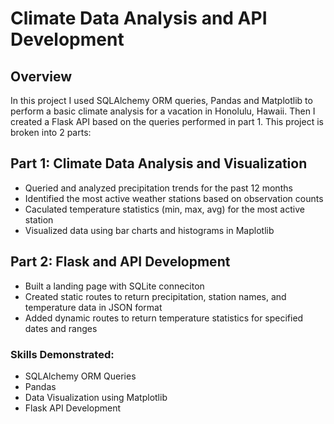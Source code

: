# Climate Data Analysis and API Development

## Overview
 In this project I used SQLAlchemy ORM queries, Pandas and Matplotlib to perform a basic climate analysis for a vacation in Honolulu, Hawaii. Then I created a Flask API based on the queries performed in part 1. This project is broken into 2 parts:

## Part 1: Climate Data Analysis and Visualization
* Queried and analyzed precipitation trends for the past 12 months
* Identified the most active weather stations based on observation counts
* Caculated temperature statistics (min, max, avg) for the most active station
* Visualized data using bar charts and histograms in Maplotlib

## Part 2: Flask and API Development
* Built a landing page  with SQLite conneciton
* Created static routes to return precipitation, station names, and temperature data in JSON format
* Added dynamic routes to return temperature statistics for specified dates and ranges

### Skills Demonstrated: 
* SQLAlchemy ORM Queries
* Pandas 
* Data Visualization using Matplotlib
* Flask API Development

